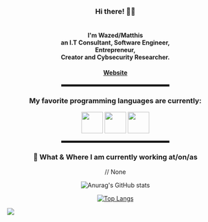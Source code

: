   <!-- Hi there! Feel free to make this your own but don't use my data -->
  
<div align="center">
  
  <br>
  
<h3>Hi there! 👋🤓</h3><h4><br>I'm Wazed/Matthis<br>an I.T Consultant, Software Engineer, <br>Entrepreneur, <br>Creator and Cybsecurity Researcher.</h4>


<h4><a href="https://wazed.wtf">Website</a> </h4>

<hr width="50%" style="height:5px;">

  <h3> My favorite programming languages are currently:</h3>
  <img src="https://github.com/abranhe/programming-languages-logos/blob/master/src/java/java.png" width=50px height=50px>
  <img src="https://github.com/abranhe/programming-languages-logos/blob/master/src/cpp/cpp.png" width=50px height=50px>
  <img src="https://reach.rust-lang.org/static/rust-logo-white.png" width=50px height=50px>
  <hr width="50%" style="height:5px;">
  
<h3>💼 What & Where I am currently working at/on/as</h3>

<p>
// None
</p>

![Anurag's GitHub stats](https://github-readme-stats.vercel.app/api?username=Wazed-Matthis&count_private=true&show_icons=true)


[![Top Langs](https://github-readme-stats.vercel.app/api/top-langs/?username=Wazed-Matthis)](https://github.com/anuraghazra/github-readme-stats)

</div>

![](https://komarev.com/ghpvc/?username=Wazed-Matthis)
